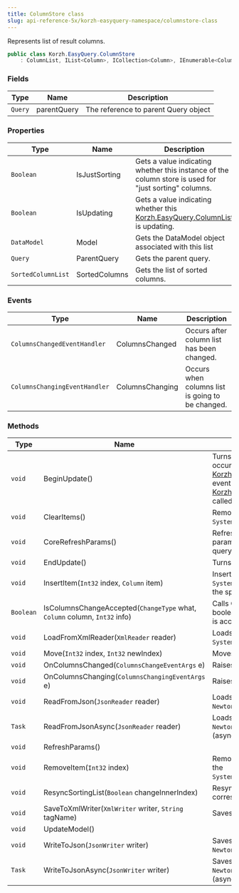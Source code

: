 ```yaml
---
title: ColumnStore class
slug: api-reference-5x/korzh-easyquery-namespace/columnstore-class
---
```


Represents list of result columns.
```csharp
public class Korzh.EasyQuery.ColumnStore
    : ColumnList, IList<Column>, ICollection<Column>, IEnumerable<Column>, IEnumerable, IList, ICollection, IReadOnlyList<Column>, IReadOnlyCollection<Column>

```

### Fields

| Type | Name | Description | 
| --- | --- | --- | 
| `Query` | parentQuery | The reference to parent Query object | 


### Properties

| Type | Name | Description | 
| --- | --- | --- | 
| `Boolean` | IsJustSorting | Gets a value indicating whether this instance of the column store is used for "just sorting" columns. | 
| `Boolean` | IsUpdating | Gets a value indicating whether this [Korzh.EasyQuery.ColumnList](//easyquery/docs/api-reference-5x/korzh-easyquery-namespace/columnlist-class) is updating. | 
| `DataModel` | Model | Gets the DataModel object associated with this list | 
| `Query` | ParentQuery | Gets the parent query. | 
| `SortedColumnList` | SortedColumns | Gets the list of sorted columns. | 


### Events

| Type | Name | Description | 
| --- | --- | --- | 
| `ColumnsChangedEventHandler` | ColumnsChanged | Occurs after column list has been changed. | 
| `ColumnsChangingEventHandler` | ColumnsChanging | Occurs when columns list is going to be changed. | 


### Methods

| Type | Name | Description | 
| --- | --- | --- | 
| `void` | BeginUpdate() | Turns on the "updating" state.  Any changes occured during this state will not initiate [Korzh.EasyQuery.ColumnStore.ColumnsChanged](//easyquery/docs/api-reference-5x/korzh-easyquery-namespace/columnstore-class) event  until [Korzh.EasyQuery.ColumnStore.EndUpdate](//easyquery/docs/api-reference-5x/korzh-easyquery-namespace/columnstore-class) is called. | 
| `void` | ClearItems() | Removes all elements from the `System.Collections.ObjectModel.Collection'1`. | 
| `void` | CoreRefreshParams() | Refreshes the list of query parameters by parameters associated with attributes used in query columns . | 
| `void` | EndUpdate() | Turns the "updating" state off. | 
| `void` | InsertItem(`Int32` index, `Column` item) | Inserts an element into the `System.Collections.ObjectModel.Collection'1` at the specified index. | 
| `Boolean` | IsColumnsChangeAccepted(`ChangeType` what, `Column` column, `Int32` info) | Calls ColumnsChanging event and return boolean value that indicates whether the change is accepted. | 
| `void` | LoadFromXmlReader(`XmlReader` reader) | Loads the column list using `System.Xml.XmlReader` object. | 
| `void` | Move(`Int32` index, `Int32` newIndex) | Moves the specified index of the current. | 
| `void` | OnColumnsChanged(`ColumnsChangeEventArgs` e) | Raises the ColumnsChanged event. | 
| `void` | OnColumnsChanging(`ColumnsChangingEventArgs` e) | Raises the `ColumnsChanging` event. | 
| `void` | ReadFromJson(`JsonReader` reader) | Loads the column list using `Newtonsoft.Json.JsonReader` object. | 
| `Task` | ReadFromJsonAsync(`JsonReader` reader) | Loads the column list using `Newtonsoft.Json.JsonReader` object (asynchronous way). | 
| `void` | RefreshParams() |  | 
| `void` | RemoveItem(`Int32` index) | Removes the element at the specified index of the `System.Collections.ObjectModel.Collection'1`. | 
| `void` | ResyncSortingList(`Boolean` changeInnerIndex) | Resynchronizes the sorting list of columns correspondingly to their order. | 
| `void` | SaveToXmlWriter(`XmlWriter` writer, `String` tagName) | Saves the column list to XML. | 
| `void` | UpdateModel() |  | 
| `void` | WriteToJson(`JsonWriter` writer) | Saves the column list using `Newtonsoft.Json.JsonWriter` object. | 
| `Task` | WriteToJsonAsync(`JsonWriter` writer) | Saves the column list using `Newtonsoft.Json.JsonWriter` object (asynchronous way). |